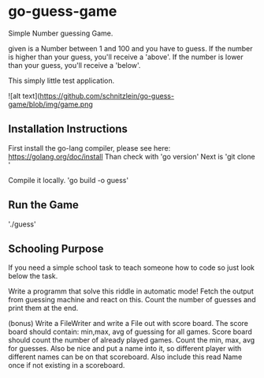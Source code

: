 # go-guess-game
Simple Number guessing Game.

given is a Number between 1 and 100 and you have to guess.
If the number is higher than your guess, you'll receive a 'above'.
If the number is lower than your guess, you'll receive a 'below'.

This simply little test application.

![alt text](https://github.com/schnitzlein/go-guess-game/blob/img/game.png


## Installation Instructions
First install the go-lang compiler, please see here: https://golang.org/doc/install
Than check with 'go version'
Next is 'git clone <this-repo>'

Compile it locally.
'go build -o guess'

## Run the Game
'./guess'


## Schooling Purpose
If you need a simple school task to teach someone how to code
so just look below the task.

Write a programm that solve this riddle in automatic mode!
Fetch the output from guessing machine and react on this.
Count the number of guesses and print them at the end.

(bonus)
Write a FileWriter and write a File out with score board.
The score board should contain: min,max, avg of guessing for all games.
Score board should count the number of already played games.
Count the min, max, avg for guesses.
Also be nice and put a name into it, so different player with different names
can be on that scoreboard.
Also include this read Name once if not existing in a scoreboard.
